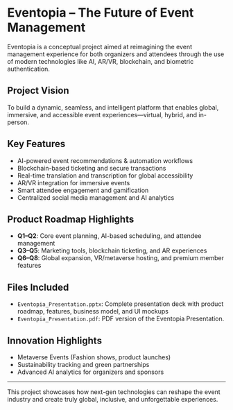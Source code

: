 # Eventopia – The Future of Event Management

Eventopia is a conceptual project aimed at reimagining the event management experience for both organizers and attendees through the use of modern technologies like AI, AR/VR, blockchain, and biometric authentication.

## Project Vision

To build a dynamic, seamless, and intelligent platform that enables global, immersive, and accessible event experiences—virtual, hybrid, and in-person.

## Key Features

- AI-powered event recommendations & automation workflows
- Blockchain-based ticketing and secure transactions
- Real-time translation and transcription for global accessibility
- AR/VR integration for immersive events
- Smart attendee engagement and gamification
- Centralized social media management and AI analytics

## Product Roadmap Highlights

- **Q1–Q2**: Core event planning, AI-based scheduling, and attendee management
- **Q3–Q5**: Marketing tools, blockchain ticketing, and AR experiences
- **Q6–Q8**: Global expansion, VR/metaverse hosting, and premium member features

## Files Included

- `Eventopia_Presentation.pptx`: Complete presentation deck with product roadmap, features, business model, and UI mockups
- `Eventopia_Presentation.pdf`: PDF version of the Eventopia Presentation.

## Innovation Highlights

- Metaverse Events (Fashion shows, product launches)
- Sustainability tracking and green partnerships
- Advanced AI analytics for organizers and sponsors

---

This project showcases how next-gen technologies can reshape the event industry and create truly global, inclusive, and unforgettable experiences.
